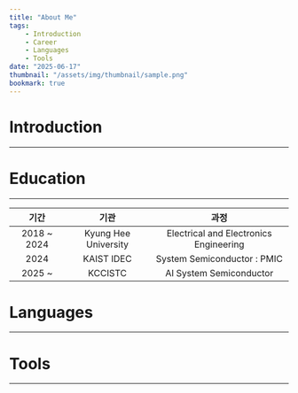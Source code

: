 ```yaml
---
title: "About Me"
tags:
    - Introduction
    - Career
    - Languages
    - Tools
date: "2025-06-17"
thumbnail: "/assets/img/thumbnail/sample.png"
bookmark: true
---
```


# Introduction
---

# Education
---

| 기간         | 기관                | 과정                                |
|:---:|:---:|:---:|
| 2018 ~ 2024 | Kyung Hee University | Electrical and Electronics Engineering |
| 2024        | KAIST IDEC           | System Semiconductor : PMIC         |
| 2025 ~      | KCCISTC              | AI System Semiconductor             |


# Languages
---


# Tools
---